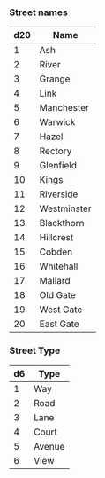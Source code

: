 
### Street names
| d20 | Name        |
|-----|-------------|
| 1   | Ash         |
| 2   | River       |
| 3   | Grange      |
| 4   | Link        |
| 5   | Manchester  |
| 6   | Warwick     |
| 7   | Hazel       |
| 8   | Rectory     |
| 9   | Glenfield   |
| 10  | Kings       |
| 11  | Riverside   |
| 12  | Westminster |
| 13  | Blackthorn  |
| 14  | Hillcrest   |
| 15  | Cobden      |
| 16  | Whitehall   |
| 17  | Mallard     |
| 18  | Old Gate    |
| 19  | West Gate   |
| 20  | East Gate   |

### Street Type
| d6 | Type   |
|----|--------|
| 1  | Way    |
| 2  | Road   |
| 3  | Lane   |
| 4  | Court  |
| 5  | Avenue |
| 6  | View   |

